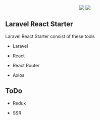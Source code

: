 <p align="center">
<img src="https://laravel.com/assets/img/components/logo-laravel.svg" />
<img src="https://reactjs.org/logo-og.png"/>
</p>

## Laravel React Starter

Laravel React Starter consist of these tools

-   Laravel

-   React

-   React Router

-   Axios

## ToDo

-   Redux

-   SSR
